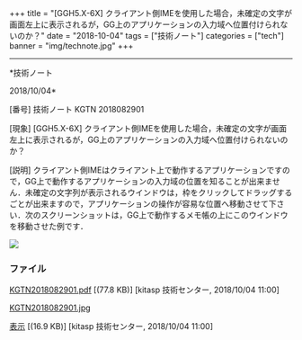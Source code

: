﻿+++
title = "[GGH5.X-6X] クライアント側IMEを使用した場合，未確定の文字が画面左上に表示されるが，GG上のアプリケーションの入力域へ位置付けられないのか？"
date = "2018-10-04"
tags = ["技術ノート"]
categories = ["tech"]
banner = "img/technote.jpg"
+++

-----------------------------------------------------------------------------------------------------------------------------

*技術ノート

2018/10/04*


[番号]
技術ノート KGTN 2018082901

[現象]
[GGH5.X-6X]
クライアント側IMEを使用した場合，未確定の文字が画面左上に表示されるが，GG上のアプリケーションの入力域へ位置付けられないのか？

[説明]
クライアント側IMEはクライアント上で動作するアプリケーションですので，GG上で動作するアプリケーションの入力域の位置を知ることが出来ません．未確定の文字列が表示されるウインドウは，枠をクリックしてドラッグするごとが出来ますので，アプリケーションの操作が容易な位置へ移動させて下さい．次のスクリーンショットは，GG上で動作するメモ帳の上にこのウインドウを移動させた例です．

![](http://techreport.kitasp.net/attachments/download/4144/KGTN2018082901.jpg)


### ファイル

 
 


[KGTN2018082901.pdf](http://techreport.kitasp.net/attachments/download/4143/KGTN2018082901.pdf)
 [(77.8 KB)] [kitasp 技術センター, 2018/10/04
11:00]

[KGTN2018082901.jpg](http://techreport.kitasp.net/attachments/download/4144/KGTN2018082901.jpg)

[表示](http://techreport.kitasp.net/attachments/4144/KGTN2018082901.jpg "表示")
 [(16.9 KB)] [kitasp 技術センター, 2018/10/04
11:00]


 


 

